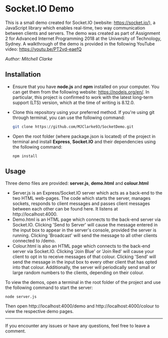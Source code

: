 # Socket.IO Demo

This is a small demo created for Socket.IO (website: https://socket.io/), a JavaScript library which enables real-time, two way communication between clients and servers. The demo was created as part of Assignment 2 for Advanced Internet Programming 2018 at the University of Technology, Sydney. A walkthrough of the demo is provided in the following YouTube video: https://youtu.be/PT2vd-eaefQ

*Author: Mitchell Clarke*



## Installation

* Ensure that you have **node.js** and **npm** installed on your computer. You can get them from the following website: https://nodejs.org/en/. In particular, this project is confirmed to work with the latest long-term support (LTS) version, which at the time of writing is 8.12.0.

* Clone this repository using your preferred method. If you're using git through terminal, you can use the following command:

  ```sh
  git clone https://github.com/MJClarke93/SocketDemo.git
  ```

* Open the root folder (where package.json is located) of the project in terminal and install **Express**, **Socket.IO** and their dependencies using the following command:

  ```shell
  npm install
  ```



## Usage

Three demo files are provided: **server.js**, **demo.html** and **colour.html**

* Server.js is an Express/Socket.IO server which acts as a back-end to the two HTML web-pages. The code which starts the server, manages sockets, responds to client messages and passes client messages between each other can be found here. It listens at http://localhost:4000.
* Demo.html is an HTML page which connects to the back-end server via Socket.IO. Clicking 'Send to Server' will cause the message entered in the input box to appear in the server's console, provided the server is running. Clicking 'Broadcast' will send the message to all other clients connected to /demo.
* Colour.html is also an HTML page which connects to the back-end server via Socket.IO. Clicking 'Join Blue' or 'Join Red' will cause your client to opt in to receive messages of that colour. Clicking 'Send' will send the message in the input box to every other client that has opted into that colour. Additionally, the server will periodically send small or large random numbers to the clients, depending on their colour.

To view the demos, open a terminal in the root folder of the project and use the following command to start the server:

```shell
node server.js
```

Then open http://localhost:4000/demo and http://localhost:4000/colour to view the respective demo pages.



---

If you encounter any issues or have any questions, feel free to leave a comment.
